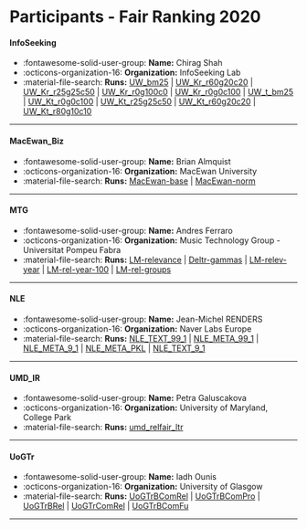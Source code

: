 # Participants - Fair Ranking 2020 

#### InfoSeeking
 - :fontawesome-solid-user-group: **Name:** Chirag Shah
 - :octicons-organization-16: **Organization:** InfoSeeking Lab
 - :material-file-search: **Runs:** [UW_bm25](./runs.md#uw_bm25) | [UW_Kr_r60g20c20](./runs.md#uw_kr_r60g20c20) | [UW_Kr_r25g25c50](./runs.md#uw_kr_r25g25c50) | [UW_Kr_r0g100c0](./runs.md#uw_kr_r0g100c0) | [UW_Kr_r0g0c100](./runs.md#uw_kr_r0g0c100) | [UW_t_bm25](./runs.md#uw_t_bm25) | [UW_Kt_r0g0c100](./runs.md#uw_kt_r0g0c100) | [UW_Kt_r25g25c50](./runs.md#uw_kt_r25g25c50) | [UW_Kt_r60g20c20](./runs.md#uw_kt_r60g20c20) | [UW_Kt_r80g10c10](./runs.md#uw_kt_r80g10c10)

---
#### MacEwan_Biz
 - :fontawesome-solid-user-group: **Name:** Brian Almquist
 - :octicons-organization-16: **Organization:** MacEwan University
 - :material-file-search: **Runs:** [MacEwan-base](./runs.md#macewan-base) | [MacEwan-norm](./runs.md#macewan-norm)

---
#### MTG
 - :fontawesome-solid-user-group: **Name:** Andres Ferraro
 - :octicons-organization-16: **Organization:** Music Technology Group - Universitat Pompeu Fabra
 - :material-file-search: **Runs:** [LM-relevance](./runs.md#lm-relevance) | [Deltr-gammas](./runs.md#deltr-gammas) | [LM-relev-year](./runs.md#lm-relev-year) | [LM-rel-year-100](./runs.md#lm-rel-year-100) | [LM-rel-groups](./runs.md#lm-rel-groups)

---
#### NLE
 - :fontawesome-solid-user-group: **Name:** Jean-Michel RENDERS
 - :octicons-organization-16: **Organization:** Naver Labs Europe
 - :material-file-search: **Runs:** [NLE_TEXT_99_1](./runs.md#nle_text_99_1) | [NLE_META_99_1](./runs.md#nle_meta_99_1) | [NLE_META_9_1](./runs.md#nle_meta_9_1) | [NLE_META_PKL](./runs.md#nle_meta_pkl) | [NLE_TEXT_9_1](./runs.md#nle_text_9_1)

---
#### UMD_IR
 - :fontawesome-solid-user-group: **Name:** Petra Galuscakova
 - :octicons-organization-16: **Organization:** University of Maryland, College Park
 - :material-file-search: **Runs:** [umd_relfair_ltr](./runs.md#umd_relfair_ltr)

---
#### UoGTr
 - :fontawesome-solid-user-group: **Name:** Iadh Ounis
 - :octicons-organization-16: **Organization:** University of Glasgow
 - :material-file-search: **Runs:** [UoGTrBComRel](./runs.md#uogtrbcomrel) | [UoGTrBComPro](./runs.md#uogtrbcompro) | [UoGTrBRel](./runs.md#uogtrbrel) | [UoGTrComRel](./runs.md#uogtrcomrel) | [UoGTrBComFu](./runs.md#uogtrbcomfu)

---
